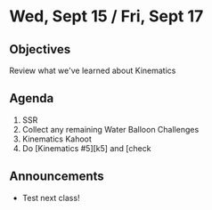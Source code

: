 Wed, Sept 15 / Fri, Sept 17
=====================

Objectives
------------
Review what we've learned about Kinematics

Agenda  
---------  

1. SSR
2. Collect any remaining Water Balloon Challenges
3. Kinematics Kahoot
4. Do [Kinematics #5][k5] and [check


Announcements
-------------  
- Test next class!
<!--stackedit_data:
eyJoaXN0b3J5IjpbLTE1OTE4MDI0MTUsMjA0MzczMjM4MSwzOT
c2ODIzMzQsLTU1NDQ0MzA0OSw2MDQ3MjcxNzgsMTY5MTUyMjIw
OSwtMTU2MzQ0ODYyNywtMTg2NjMyNDM0Nyw2Njk3MjczNzQsMT
g4MDMzNDc0OSwtNzQ3Mzc5OTAxLC0yODg3MDM2MzUsMzIwMzcy
ODY5LC0xNzAwMzA4OTcyLC0yMDUwOTMzOTU5LC0xMjgwOTUwMT
M0LC0zNjc2ODgwOTEsOTI0MzkzMDA2LC0xNzM4NTY2OCwxMzkw
OTQ2NjUwXX0=
-->